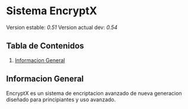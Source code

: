 # Sistema EncryptX

Version estable: _0.51_
Version actual dev: _0.54_

## Tabla de Contenidos
1. [Informacion General](#informacion-general)

## Informacion General
EncryptX es un sistema de encriptacion avanzado de nueva generacion diseñado para principiantes y uso avanzado.
